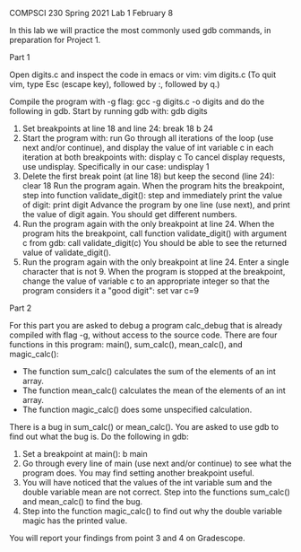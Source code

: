 COMPSCI 230 Spring 2021
Lab 1
February 8

In this lab we will practice the most commonly used gdb commands, in preparation
for Project 1.


Part 1

Open digits.c and inspect the code in emacs or vim:
        vim digits.c
(To quit vim, type Esc (escape key), followed by :, followed by q.)

Compile the program with -g flag:
        gcc -g digits.c -o digits
and do the following in gdb. Start by running gdb with:
        gdb digits

  1. Set breakpoints at line 18 and line 24:
        break 18
        b 24
  2. Start the program with:
        run
     Go through all iterations of the loop (use next and/or continue), and
     display the value of int variable c in each iteration at both breakpoints
     with:
        display c
     To cancel display requests, use undisplay. Specifically in our case:
        undisplay 1
  3. Delete the first break point (at line 18) but keep the second (line 24):
        clear 18
     Run the program again. When the program hits the breakpoint, step into
     function validate_digit():
        step
     and immediately print the value of digit:
        print digit
     Advance the program by one line (use next), and print the value of digit
     again. You should get different numbers.
  4. Run the program again with the only breakpoint at line 24. When the program
     hits the breakpoint, call function validate_digit() with argument c from
     gdb:
        call validate_digit(c)
     You should be able to see the returned value of validate_digit().
  5. Run the program again with the only breakpoint at line 24. Enter a single
     character that is not 9. When the program is stopped at the breakpoint,
     change the value of variable c to an appropriate integer so that the
     program considers it a "good digit":
        set var c=9


Part 2

For this part you are asked to debug a program calc_debug that is already
compiled with flag -g, without access to the source code. There are four
functions in this program: main(), sum_calc(), mean_calc(), and magic_calc():
  * The function sum_calc() calculates the sum of the elements of an int array.
  * The function mean_calc() calculates the mean of the elements of an int
    array.
  * The function magic_calc() does some unspecified calculation.

There is a bug in sum_calc() or mean_calc(). You are asked to use gdb to find
out what the bug is. Do the following in gdb:

  1. Set a breakpoint at main():
        b main
  2. Go through every line of main (use next and/or continue) to see what the
     program does. You may find setting another breakpoint useful.
  3. You will have noticed that the values of the int variable sum and the
     double variable mean are not correct. Step into the functions sum_calc()
     and mean_calc() to find the bug.
  4. Step into the function magic_calc() to find out why the double variable
     magic has the printed value.

You will report your findings from point 3 and 4 on Gradescope.



